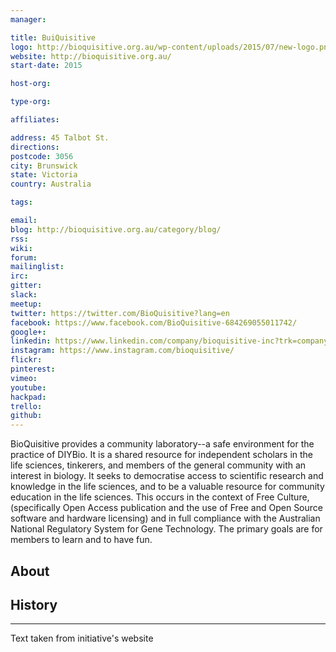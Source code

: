 ```yaml
---
manager:

title: BuiQuisitive
logo: http://bioquisitive.org.au/wp-content/uploads/2015/07/new-logo.png
website: http://bioquisitive.org.au/
start-date: 2015

host-org:

type-org:

affiliates:

address: 45 Talbot St.
directions:
postcode: 3056
city: Brunswick
state: Victoria
country: Australia

tags:

email:
blog: http://bioquisitive.org.au/category/blog/
rss:
wiki:
forum:
mailinglist:
irc:
gitter:
slack:
meetup:
twitter: https://twitter.com/BioQuisitive?lang=en
facebook: https://www.facebook.com/BioQuisitive-684269055011742/
google+:
linkedin: https://www.linkedin.com/company/bioquisitive-inc?trk=company_logo
instagram: https://www.instagram.com/bioquisitive/
flickr:
pinterest:
vimeo:
youtube:
hackpad:
trello:
github:
---
```

BioQuisitive provides a community laboratory--a safe environment for the practice of DIYBio. It is a shared resource for independent scholars in the life sciences, tinkerers, and members of the general community with an interest in biology. It seeks to democratise access to scientific research and knowledge in the life sciences, and to be a valuable resource for community education in the life sciences. This occurs in the context of Free Culture, (specifically Open Access publication and the use of Free and Open Source software and hardware licensing) and in full compliance with the Australian National Regulatory System for Gene Technology. The primary goals are for members to learn and to have fun.

## About

## History

---
Text taken from initiative's website
